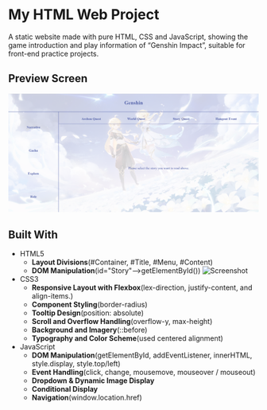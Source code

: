 # My HTML Web Project
A static website made with pure HTML, CSS and JavaScript, showing the game introduction and play information of “Genshin Impact”, suitable for front-end practice projects.
## Preview Screen
![Screenshot](images/home.png)
## Built With
- HTML5
  - **Layout Divisions**(#Container, #Title, #Menu, #Content)
  - **DOM Manipulation**(id="Story"-->getElementById())
    ![Screenshot](images/narrative.png)
- CSS3
  - **Responsive Layout with Flexbox**(lex-direction, justify-content, and align-items.)
  - **Component Styling**(border-radius)
  - **Tooltip Design**(position: absolute)
  - **Scroll and Overflow Handling**(overflow-y, max-height)
  - **Background and Imagery**(::before)
  - **Typography and Color Scheme**(used centered alignment)
- JavaScript
  - **DOM Manipulation**(getElementById, addEventListener, innerHTML, style.display, style.top/left)
  - **Event Handling**(click, change, mousemove, mouseover / mouseout)
  - **Dropdown & Dynamic Image Display**
  - **Conditional Display**
  - **Navigation**(window.location.href)
